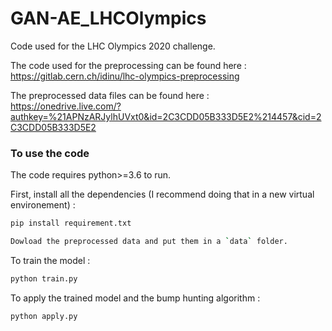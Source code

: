 # GAN-AE_LHCOlympics
Code used for the LHC Olympics 2020 challenge.

The code used for the preprocessing can be found here :  
https://gitlab.cern.ch/idinu/lhc-olympics-preprocessing

The preprocessed data files can be found here :  
https://onedrive.live.com/?authkey=%21APNzARJylhUVxt0&id=2C3CDD05B333D5E2%214457&cid=2C3CDD05B333D5E2

### To use the code

The code requires python>=3.6 to run.

First, install all the dependencies (I recommend doing that in a new virtual environement) :
```bash
pip install requirement.txt

Dowload the preprocessed data and put them in a `data` folder.

```
To train the model :
```bash
python train.py
```

To apply the trained model and the bump hunting algorithm :
```bash
python apply.py
```

